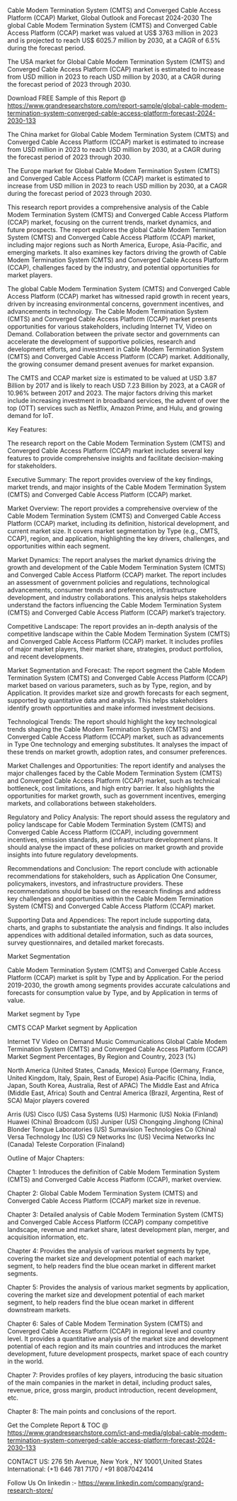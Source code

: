 Cable Modem Termination System (CMTS) and Converged Cable Access Platform (CCAP) Market, Global Outlook and Forecast 2024-2030
The global Cable Modem Termination System (CMTS) and Converged Cable Access Platform (CCAP) market was valued at US$ 3763 million in 2023 and is projected to reach US$ 6025.7 million by 2030, at a CAGR of 6.5% during the forecast period.

The USA market for Global Cable Modem Termination System (CMTS) and Converged Cable Access Platform (CCAP) market is estimated to increase from USD million in 2023 to reach USD million by 2030, at a CAGR during the forecast period of 2023 through 2030.

Download FREE Sample of this Report @ https://www.grandresearchstore.com/report-sample/global-cable-modem-termination-system-converged-cable-access-platform-forecast-2024-2030-133

The China market for Global Cable Modem Termination System (CMTS) and Converged Cable Access Platform (CCAP) market is estimated to increase from USD million in 2023 to reach USD million by 2030, at a CAGR during the forecast period of 2023 through 2030.

The Europe market for Global Cable Modem Termination System (CMTS) and Converged Cable Access Platform (CCAP) market is estimated to increase from USD million in 2023 to reach USD million by 2030, at a CAGR during the forecast period of 2023 through 2030.

This research report provides a comprehensive analysis of the Cable Modem Termination System (CMTS) and Converged Cable Access Platform (CCAP) market, focusing on the current trends, market dynamics, and future prospects. The report explores the global Cable Modem Termination System (CMTS) and Converged Cable Access Platform (CCAP) market, including major regions such as North America, Europe, Asia-Pacific, and emerging markets. It also examines key factors driving the growth of Cable Modem Termination System (CMTS) and Converged Cable Access Platform (CCAP), challenges faced by the industry, and potential opportunities for market players.

The global Cable Modem Termination System (CMTS) and Converged Cable Access Platform (CCAP) market has witnessed rapid growth in recent years, driven by increasing environmental concerns, government incentives, and advancements in technology. The Cable Modem Termination System (CMTS) and Converged Cable Access Platform (CCAP) market presents opportunities for various stakeholders, including Internet TV, Video on Demand. Collaboration between the private sector and governments can accelerate the development of supportive policies, research and development efforts, and investment in Cable Modem Termination System (CMTS) and Converged Cable Access Platform (CCAP) market. Additionally, the growing consumer demand present avenues for market expansion.

The CMTS and CCAP market size is estimated to be valued at USD 3.87 Billion by 2017 and is likely to reach USD 7.23 Billion by 2023, at a CAGR of 10.96% between 2017 and 2023. The major factors driving this market include increasing investment in broadband services, the advent of over the top (OTT) services such as Netflix, Amazon Prime, and Hulu, and growing demand for IoT.

Key Features:

The research report on the Cable Modem Termination System (CMTS) and Converged Cable Access Platform (CCAP) market includes several key features to provide comprehensive insights and facilitate decision-making for stakeholders.

Executive Summary: The report provides overview of the key findings, market trends, and major insights of the Cable Modem Termination System (CMTS) and Converged Cable Access Platform (CCAP) market.

Market Overview: The report provides a comprehensive overview of the Cable Modem Termination System (CMTS) and Converged Cable Access Platform (CCAP) market, including its definition, historical development, and current market size. It covers market segmentation by Type (e.g., CMTS, CCAP), region, and application, highlighting the key drivers, challenges, and opportunities within each segment.

Market Dynamics: The report analyses the market dynamics driving the growth and development of the Cable Modem Termination System (CMTS) and Converged Cable Access Platform (CCAP) market. The report includes an assessment of government policies and regulations, technological advancements, consumer trends and preferences, infrastructure development, and industry collaborations. This analysis helps stakeholders understand the factors influencing the Cable Modem Termination System (CMTS) and Converged Cable Access Platform (CCAP) market’s trajectory.

Competitive Landscape: The report provides an in-depth analysis of the competitive landscape within the Cable Modem Termination System (CMTS) and Converged Cable Access Platform (CCAP) market. It includes profiles of major market players, their market share, strategies, product portfolios, and recent developments.

Market Segmentation and Forecast: The report segment the Cable Modem Termination System (CMTS) and Converged Cable Access Platform (CCAP) market based on various parameters, such as by Type, region, and by Application. It provides market size and growth forecasts for each segment, supported by quantitative data and analysis. This helps stakeholders identify growth opportunities and make informed investment decisions.

Technological Trends: The report should highlight the key technological trends shaping the Cable Modem Termination System (CMTS) and Converged Cable Access Platform (CCAP) market, such as advancements in Type One technology and emerging substitutes. It analyses the impact of these trends on market growth, adoption rates, and consumer preferences.

Market Challenges and Opportunities: The report identify and analyses the major challenges faced by the Cable Modem Termination System (CMTS) and Converged Cable Access Platform (CCAP) market, such as technical bottleneck, cost limitations, and high entry barrier. It also highlights the opportunities for market growth, such as government incentives, emerging markets, and collaborations between stakeholders.

Regulatory and Policy Analysis: The report should assess the regulatory and policy landscape for Cable Modem Termination System (CMTS) and Converged Cable Access Platform (CCAP), including government incentives, emission standards, and infrastructure development plans. It should analyse the impact of these policies on market growth and provide insights into future regulatory developments.

Recommendations and Conclusion: The report conclude with actionable recommendations for stakeholders, such as Application One Consumer, policymakers, investors, and infrastructure providers. These recommendations should be based on the research findings and address key challenges and opportunities within the Cable Modem Termination System (CMTS) and Converged Cable Access Platform (CCAP) market.

Supporting Data and Appendices: The report include supporting data, charts, and graphs to substantiate the analysis and findings. It also includes appendices with additional detailed information, such as data sources, survey questionnaires, and detailed market forecasts.

Market Segmentation

Cable Modem Termination System (CMTS) and Converged Cable Access Platform (CCAP) market is split by Type and by Application. For the period 2019-2030, the growth among segments provides accurate calculations and forecasts for consumption value by Type, and by Application in terms of value.

Market segment by Type

CMTS
CCAP
Market segment by Application

Internet TV
Video on Demand
Music
Communications
Global Cable Modem Termination System (CMTS) and Converged Cable Access Platform (CCAP) Market Segment Percentages, By Region and Country, 2023 (%)

North America (United States, Canada, Mexico)
Europe (Germany, France, United Kingdom, Italy, Spain, Rest of Europe)
Asia-Pacific (China, India, Japan, South Korea, Australia, Rest of APAC)
The Middle East and Africa (Middle East, Africa)
South and Central America (Brazil, Argentina, Rest of SCA)
Major players covered

Arris (US)
Cisco (US)
Casa Systems (US)
Harmonic (US)
Nokia (Finland)
Huawei (China)
Broadcom (US)
Juniper (US)
Chongqing Jinghong (China)
Blonder Tongue Laboratories (US)
Sumavision Technologies Co (China)
Versa Technology Inc (US)
C9 Networks Inc (US)
Vecima Networks Inc (Canada)
Teleste Corporation (Finaland)

Outline of Major Chapters:

Chapter 1: Introduces the definition of Cable Modem Termination System (CMTS) and Converged Cable Access Platform (CCAP), market overview.

Chapter 2: Global Cable Modem Termination System (CMTS) and Converged Cable Access Platform (CCAP) market size in revenue.

Chapter 3: Detailed analysis of Cable Modem Termination System (CMTS) and Converged Cable Access Platform (CCAP) company competitive landscape, revenue and market share, latest development plan, merger, and acquisition information, etc.

Chapter 4: Provides the analysis of various market segments by type, covering the market size and development potential of each market segment, to help readers find the blue ocean market in different market segments.

Chapter 5: Provides the analysis of various market segments by application, covering the market size and development potential of each market segment, to help readers find the blue ocean market in different downstream markets.

Chapter 6: Sales of Cable Modem Termination System (CMTS) and Converged Cable Access Platform (CCAP) in regional level and country level. It provides a quantitative analysis of the market size and development potential of each region and its main countries and introduces the market development, future development prospects, market space of each country in the world.

Chapter 7: Provides profiles of key players, introducing the basic situation of the main companies in the market in detail, including product sales, revenue, price, gross margin, product introduction, recent development, etc.

Chapter 8: The main points and conclusions of the report.

Get the Complete Report & TOC @ https://www.grandresearchstore.com/ict-and-media/global-cable-modem-termination-system-converged-cable-access-platform-forecast-2024-2030-133

CONTACT US:
276 5th Avenue, New York , NY 10001,United States
International: (+1) 646 781 7170 / +91 8087042414

Follow Us On linkedin :- https://www.linkedin.com/company/grand-research-store/
